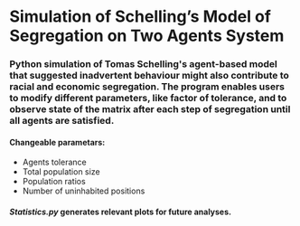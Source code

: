 # Simulation of Schelling’s Model of Segregation on Two Agents System

### Python simulation of Tomas Schelling's agent-based model that suggested inadvertent behaviour might also contribute to racial and economic segregation. The program enables users to modify different parameters, like factor of tolerance, and to observe state of the matrix after each step of segregation until all agents are satisfied.

#### Changeable parametars:
- Agents tolerance
- Total population size
- Population ratios
- Number of uninhabited positions

#### <i><b>Statistics.py</b></i> generates relevant plots for future analyses.
